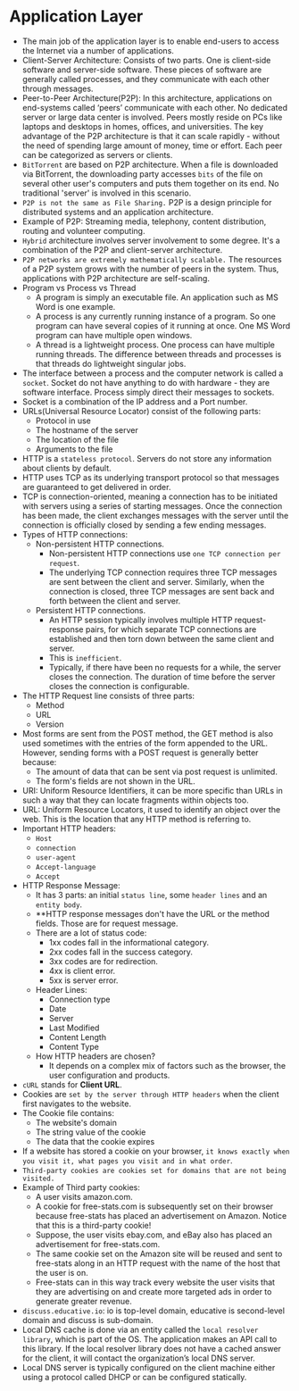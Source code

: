 # Application Layer

- The main job of the application layer is to enable end-users to access the Internet via a number of applications.
- Client-Server Architecture: Consists of two parts. One is client-side software and server-side software. These 
  pieces of software are generally called processes, and they communicate with each other through messages.
- Peer-to-Peer Architecture(P2P): In this architecture, applications on end-systems called ‘peers’ communicate with each 
  other. No dedicated server or large data center is involved. Peers mostly reside on PCs like laptops and desktops in 
  homes, offices, and universities. The key advantage of the P2P architecture is that it can scale rapidly - without
  the need of spending large amount of money, time or effort. Each peer can be categorized as servers or clients.
- ```BitTorrent``` are based on P2P architecture. When a file is downloaded via BitTorrent, the downloading party 
  accesses ```bits``` of the file on several other user's computers and puts them together on its end. No traditional
  'server' is involved in this scenario.
- ```P2P is not the same as File Sharing.``` P2P is a design principle for distributed systems and an application architecture.
- Example of P2P: Streaming media, telephony, content distribution, routing and volunteer computing.
- ```Hybrid``` architecture involves server involvement to some degree. It's a combination of the P2P and client-server
  architecture.
- ```P2P networks are extremely mathematically scalable.``` The resources of a P2P system grows with the number of peers in the system. 
  Thus, applications with P2P architecture are self-scaling.
- Program vs Process vs Thread
    - A program is simply an executable file. An application such as MS Word is one example.
    - A process is any currently running instance of a program. So one program can have several copies of it running at once. 
      One MS Word program can have multiple open windows.
    - A thread is a lightweight process. One process can have multiple running threads. The difference between threads 
      and processes is that threads do lightweight singular jobs.
- The interface between a process and the computer network is called a ```socket```. Socket do not have anything to do
  with hardware - they are software interface. Process simply direct their messages to sockets.
- Socket is a combination of the IP address and a Port number. 
- URLs(Universal Resource Locator) consist of the following parts:
    - Protocol in use
    - The hostname of the server
    - The location of the file
    - Arguments to the file
- HTTP is a ```stateless protocol```. Servers do not store any information about clients by default.
- HTTP uses TCP as its underlying transport protocol so that messages are guaranteed to get delivered in
  order. 
- TCP is connection-oriented, meaning a connection has to be initiated with servers using a series of
  starting messages. Once the connection has been made, the client exchanges messages with the server
  until the connection is officially closed by sending a few ending messages.
- Types of HTTP connections:
  - Non-persistent HTTP connections.
    - Non-persistent HTTP connections use ```one TCP connection per request```. 
    - The underlying TCP connection requires three TCP messages are sent between the client and
      server. Similarly, when the connection is closed, three TCP messages are sent back and forth
      between the client and server.
  - Persistent HTTP connections.
    - An HTTP session typically involves multiple HTTP request-response pairs, for which separate
      TCP connections are established and then torn down between the same client and server.
    - This is ```inefficient```.
    - Typically, if there have been no requests for a while, the server closes the connection. The duration 
      of time before the server closes the connection is configurable.
- The HTTP Request line consists of three parts:
  - Method
  - URL
  - Version
- Most forms are sent from the POST method, the GET method is also used sometimes with the entries of 
  the form appended to the URL. However, sending forms with a POST request is generally better because:
  - The amount of data that can be sent via post request is unlimited.
  - The form's fields are not shown in the URL.
- URI: Uniform Resource Identifiers, it can be more specific than URLs in such a way that they can locate
  fragments within objects too.
- URL: Uniform Resource Locators, it used to identify an object over the web. This is the location
  that any HTTP method is referring to.
- Important HTTP headers:
  - ```Host```
  - ```connection```
  - ```user-agent```
  - ```Accept-language```
  - ```Accept```
- HTTP Response Message:
  - It has 3 parts: an initial ```status line```, some ```header lines``` and an ```entity body```.
  - **HTTP response messages don't have the URL or the method fields. Those are for request message.
  - There are a lot of status code:
    - 1xx codes fall in the informational category.
    - 2xx codes fall in the success category.
    - 3xx codes are for redirection.
    - 4xx is client error.
    - 5xx is server error.
  - Header Lines:
    - Connection type
    - Date
    - Server
    - Last Modified
    - Content Length
    - Content Type
  - How HTTP headers are chosen?
    - It depends on a complex mix of factors such as the browser, the user configuration and products.
- ```cURL``` stands for **Client URL**.
- Cookies are ```set by the server through HTTP headers``` when the client first navigates to the website.
- The Cookie file contains:
  - The website's domain
  - The string value of the cookie
  - The data that the cookie expires
- If a website has stored a cookie on your browser, ```it knows exactly when you visit it, what pages you visit and in what order```.
- ```Third-party cookies are cookies set for domains that are not being visited.```
- Example of Third party cookies:
  - A user visits amazon.com.
  - A cookie for free-stats.com is subsequently set on their browser because free-stats has placed 
    an advertisement on Amazon. Notice that this is a third-party cookie!
  - Suppose, the user visits ebay.com, and eBay also has placed an advertisement for free-stats.com.
  - The same cookie set on the Amazon site will be reused and sent to free-stats along in an HTTP 
    request with the name of the host that the user is on.
  - Free-stats can in this way track every website the user visits that they are advertising on 
    and create more targeted ads in order to generate greater revenue.
- ```discuss.educative.io```: io is top-level domain, educative is second-level domain and discuss is sub-domain.
- Local DNS cache is done via an entity called the ```local resolver library```, which is part of the OS. The application
  makes an API call to this library. If the local resolver library does not have a cached answer for the client, it 
  will contact the organization’s local DNS server. 
- Local DNS server is typically configured on the client machine either using a protocol called DHCP or can be 
  configured statically.



